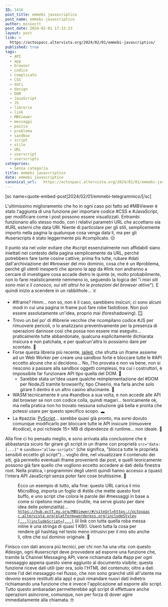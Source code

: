 ```yaml
---
ID: 1416
post_title: emmebi javascriptico
post_name: emmebi-javascriptico
author: minioctt
post_date: 2024-02-01 17:12:23
layout: post
link: >
  https://octospacc.altervista.org/2024/02/01/emmebi-javascriptico/
published: true
tags:
  - API
  - app
  - browser
  - codice
  - complicato
  - CSS
  - dati
  - design
  - DOM
  - JavaScript
  - JS
  - librerie
  - link
  - MBViewer
  - messaggi
  - pazzia
  - problema
  - sandbox
  - script
  - stile
  - URL
  - userscript
  - userscripts
categories:
  - Senza categoria
title: emmebi javascriptico
date: emmebi javascriptico
canonical_url:   https://octospacc.altervista.org/2024/02/01/emmebi-javascriptico/
---
```

<!-- wp:paragraph -->
<p>[sc name=quote-embed-post]2024/02/01/emmebi-telegrammico/[/sc]</p>
<!-- /wp:paragraph -->

<!-- wp:paragraph -->
<p>L'ultimissimo miglioramento che ho in ogni caso poi fatto ad #MBViewer è stato l'aggiunta di una funzione per importare codice #CSS e #JavaScript, per modificare come i post possono essere visualizzati. Entrambi funzionano allo stesso modo, con i relativi parametri URL che accettano sia #URL esterni che data URI. Niente di particolare per gli stili, semplicemente importo nella pagina la qualunque cosa venga data lì, ma per gli #userscripts è stato leggermente più #complicato. 😕️</p>
<!-- /wp:paragraph -->

<!-- wp:paragraph -->
<p>Il punto sta nel voler evitare che #script essenzialmente non affidabili siano iniettati nel contesto della pagina semplicemente da URL, perché potrebbero fare tante cosine cattive; prima fra tutte, rubare #dati dall'archiviazione del #browser del mio dominio, cosa che è un #problema, perché gli utenti inesperti che aprono la app da #link non andranno a cercare di investigare cosa accade dietro le quinte (e, molto probabilmente, non lo farei realisticamente nemmeno io, seguendo la logica del "<em>i miei siti sono miei e li conosco, sui siti altrui ho le protezioni del browser attive</em>"). E quindi inizio a scendere in un rabbithole... ☠️</p>
<!-- /wp:paragraph -->

<!-- wp:list -->
<ul><!-- wp:list-item -->
<li>#Iframe? Hmm... non so, non è il caso, sarebbero insicuri, ci sono alcuni modi in cui una pagina in frame può fare robe fastidiose. Non può essere assolutamente un'idea, proprio mai (foreshadowing). 🪟️</li>
<!-- /wp:list-item -->

<!-- wp:list-item -->
<li>Trovo un bel po' di #librerie vecchie che ricompilano codice #JS per rimuovere pericoli, o lo analizzano preventivamente per la presenza di operazioni dannose così che possa non essere mai eseguito... praticamente tutte abbandonate, qualcuna esplicitamente dichiarata insicura e non patchata, e per qualcun'altra lo possiamo dare per scontato. 🐛️</li>
<!-- /wp:list-item -->

<!-- wp:list-item -->
<li>Forse questa libreria più recente, <a href="https://github.com/asvd/jailed">jailed</a>, che sfrutta un iframe assieme ad un Web Worker per creare una sandbox forte e bloccare tutte le #API eccetto alcune che si decidono... No, l'ho provata e non va bene, non si riescono a passare alla sandbox oggetti complessi, tra cui i costruttori, è impossibile far funzionare API tipo quella del DOM. 🚧️<!-- wp:list -->
<ul><!-- wp:list-item -->
<li>Sarebbe stata un'idea usare qualche reimplementazione del #DOM per NodeJS tramite browserify, tipo Cheerio, ma farla anche solo girare lì dentro è un altro casino allucinante. 🥴️</li>
<!-- /wp:list-item --></ul>
<!-- /wp:list --></li>
<!-- /wp:list-item -->

<!-- wp:list-item -->
<li>WASM tecnicamente è una #sandbox a sua volta, e non accede alle API del browser se non con codice colla, quindi magari... teoricamente ok, ma nella pratica non ho trovato nessuna soluzione già bella e pronta che potessi usare per questo specifico scopo. 🕳️</li>
<!-- /wp:list-item -->

<!-- wp:list-item -->
<li>La #pazzia: <a href="https://pyscript.net/">PyScript</a>... sarebbe quasi già pronto, ma avrei dovuto comunque modificarlo per bloccare tutte le API insicure (rimuovere #codice), e poi richiede 15+ MB di dipendenze di runtime... non ideale. 🗿️</li>
<!-- /wp:list-item --></ul>
<!-- /wp:list -->

<!-- wp:paragraph -->
<p>Alla fine ci ho pensato meglio, e sono arrivata alla conclusione che è abbastanza sicuro far girare gli script in un iframe con proprietà <code>src="data:[...]"</code> e <code>sandbox="allow-scripts"</code> (che significa, "blocca tutte le proprietà sensibili eccetto gli script")... voglio dire, nel visualizzare il contenuto dei siti, già permetto eventuali iframe provenienti dai post, e quelli teoricamente possono già fare quello che vogliono eccetto accedere ai dati della finestra root. Nella pratica, i programmini degli utenti quindi hanno accesso a (quasi) l'intera API JavaScript senza poter fare cose bruttissime. 🎉️</p>
<!-- /wp:paragraph -->

<!-- wp:paragraph -->
<p></p>
<!-- /wp:paragraph -->

<!-- wp:image {"id":1434,"sizeSlug":"full","linkDestination":"none"} -->
<figure class="wp-block-image size-full"><img src="{{site.cdnurl}}/assets/uploads/2024/02/image.png" alt="" class="wp-image-1434"/><figcaption class="wp-element-caption">Ecco un esempio di tutto, alla fine: questo URL carica il mio MicroBlog, importa un foglio di #stile che mette questo font buffo, e uno script che colora le parole dei #messaggi in base a come si ripetono man mano (inutile, ma serve giusto per dare idea delle potenzialità)... <code><a href="https://hub.octt.eu.org/MBViewer/#/siteUrl=https://octospacc.altervista.org|platform=wordpress.org|includeStyle=data:text/css;utf8,@import%20url('https://fonts.googleapis.com/css2?family=Single+Day&amp;display=swap');.MbPost{font-family:'Single%20Day',cursive;}|includeScript=data:text/javascript;utf8,function%20MbViewerFunction(data){const%20dom=new%20DOMParser().parseFromString(data.html,'text/html').body;const%20tokens=dom.textContent.split('%20');const%20words={};for(const%20i%20in%20tokens){const%20word%20=%20tokens[i];if(words[word])words[word]++;else%20words[word]=1;tokens[i]=%60%3Cspan%20style='color:${atob('Iw==')}${[0,'b58900','cb4b16','dc322f','d33682','6c71c4','268bd2','2aa198','859900'][words[word]]};'%3E${word}%3C/span%3E%60}data.html=tokens.join('%20').replaceAll('\n\n','%3Cbr%3E');for(const%20img%20of%20dom.querySelectorAll('img'))data.html+=img.outerHTML;MbViewerReturn(data)}">https://hub.octt.eu.org/MBViewer/#/siteUrl=https://octospacc.altervista.org|platform=wordpress.org|includeStyle=[...]|includeScript=[...]</a></code> (il link con tutta quella roba messa inline è una stringa di quasi 1 KB!). Userò tutta la cosa per rendere gli hashtag nel testo meno intrusivi per il mio sito anche lì, oltre che sul dominio originale. 👋️</figcaption></figure>
<!-- /wp:image -->

<!-- wp:paragraph -->
<p></p>
<!-- /wp:paragraph -->

<!-- wp:paragraph -->
<p>Finisco con dati ancora più tecnici, per chi non ha una vita: con questo #design, ogni #userscript deve provvedere ad esporre una funzione che, tramite la Channel Messaging API, viene richiamata dalla #app per ogni messaggio appena questo viene aggiunto al documento visibile; questa funzione riceve dati utili (per ora, solo l'HTML del contenuto; oltre a dati come l'id del messaggio nel flusso, che non sono granché utili all'utente ma devono essere restituiti alla app) e può rimandare nuovi dati indietro richiamando una funzione che è invece l'applicazione ad esporre allo script. Tutto questo ambaradan permetterebbe agli script di effettuare anche operazioni asincrone, comunque, non per forza di dover agire immediatamente alla chiamata. 🤓️</p>
<!-- /wp:paragraph -->